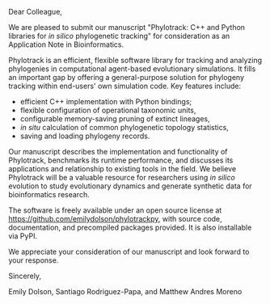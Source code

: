 Dear Colleague,

We are pleased to submit our manuscript "Phylotrack: C++ and Python libraries for *in silico* phylogenetic tracking" for consideration as an Application Note in Bioinformatics.

Phylotrack is an efficient, flexible software library for tracking and analyzing phylogenies in computational agent-based evolutionary simulations.
It fills an important gap by offering a general-purpose solution for phylogeny tracking within end-users' own simulation code.
Key features include:

- efficient C++ implementation with Python bindings;
- flexible configuration of operational taxonomic units,
- configurable memory-saving pruning of extinct lineages,
- *in situ* calculation of common phylogenetic topology statistics,
- saving and loading phylogeny records.

Our manuscript describes the implementation and functionality of Phylotrack, benchmarks its runtime performance, and discusses its applications and relationship to existing tools in the field.
We believe Phylotrack will be a valuable resource for researchers using *in silico* evolution to study evolutionary dynamics and generate synthetic data for bioinformatics research.

The software is freely available under an open source license at <https://github.com/emilydolson/phylotrackpy>, with source code, documentation, and precompiled packages provided.
It is also installable via PyPI.

We appreciate your consideration of our manuscript and look forward to your response.

Sincerely,

Emily Dolson, Santiago Rodriguez-Papa, and Matthew Andres Moreno